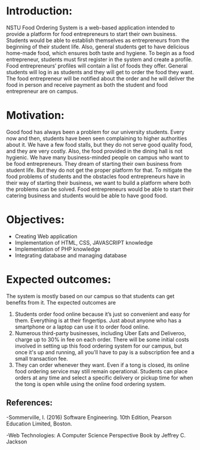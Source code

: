 # Introduction:
NSTU Food Ordering System is a web-based application intended to provide a platform for 
food entrepreneurs to start their own business. Students would be able to establish themselves 
as entrepreneurs from the beginning of their student life. Also, general students get to have 
delicious home-made food, which ensures both taste and hygiene.
To begin as a food entrepreneur, students must first register in the system and create a profile. 
Food entrepreneurs’ profiles will contain a list of foods they offer.
General students will log in as students and they will get to order the food they want. The food 
entrepreneur will be notified about the order and he will deliver the food in person and receive 
payment as both the student and food entrepreneur are on campus.

# Motivation:
Good food has always been a problem for our university students. Every now and then, students 
have been seen complaining to higher authorities about it. We have a few food stalls, but they 
do not serve good quality food, and they are very costly. Also, the food provided in the dining 
hall is not hygienic.
We have many business-minded people on campus who want to be food entrepreneurs. They 
dream of starting their own business from student life. But they do not get the proper platform 
for that.
To mitigate the food problems of students and the obstacles food entrepreneurs have in their 
way of starting their business, we want to build a platform where both the problems can be 
solved. Food entrepreneurs would be able to start their catering business and students would 
be able to have good food.

# Objectives:
* Creating Web application
* Implementation of HTML, CSS, JAVASCRIPT knowledge
* Implementation of PHP knowledge
* Integrating database and managing database 

# Expected outcomes:
The system is mostly based on our campus so that students can get benefits from it. The
expected outcomes are
1. Students order food online because it’s just so convenient and easy for them. Everything 
is at their fingertips. Just about anyone who has a smartphone or a laptop can use it to 
order food online.
2. Numerous third-party businesses, including Uber Eats and Deliveroo, charge up to 30% 
in fee on each order. There will be some initial costs involved in setting up this food
ordering system for our campus, but once it's up and running, all you'll have to pay is a 
subscription fee and a small transaction fee.
3. They can order whenever they want. Even if a tong is closed, its online food ordering 
service may still remain operational. Students can place orders at any time and select a 
specific delivery or pickup time for when the tong is open while using the online food 
ordering system.


## References:
-Sommerville, I. (2016) Software Engineering. 10th Edition, Pearson Education Limited, 
Boston.

-Web Technologies: A Computer Science Perspective
Book by Jeffrey C. Jackson
